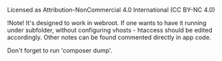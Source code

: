 Licensed as Attribution-NonCommercial 4.0 International (CC BY-NC 4.0)

!Note!
It's designed to work in webroot. If one wants to have it running under subfolder, without configuring vhosts - htaccess should be edited accordingly. Other notes can be found commented directly in app code.

Don't forget to run 'composer dump'.
